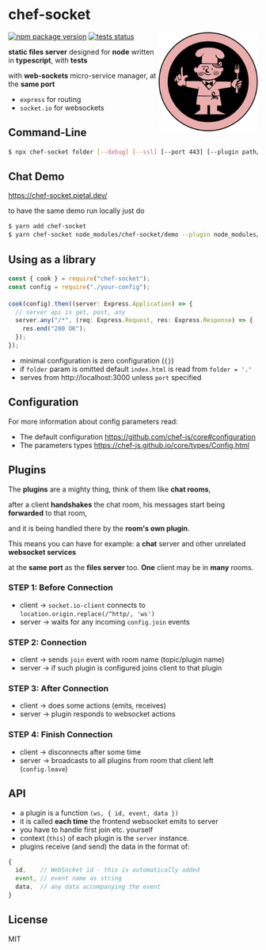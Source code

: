 # chef-socket

<img style="max-width: 100%; float: right;" src="https://raw.githubusercontent.com/chef-js/core/main/chef.svg" alt="kisscc0" width="200" height="200" />

<a href="https://badge.fury.io/js/chef-socket"><img src="https://badge.fury.io/js/chef-socket.svg" alt="npm package version" /></a> <a href="https://circleci.com/gh/chef-js/socket"><img src="https://circleci.com/gh/chef-js/socket.svg" alt="tests status" /></a>

**static files server** designed for **node** written in **typescript**, with **tests**

with **web-sockets** micro-service manager, at the **same port**

- `express` for routing
- `socket.io` for websockets

## Command-Line

```bash
$ npx chef-socket folder [--debug] [--ssl] [--port 443] [--plugin path/to/plugin.js]
```

## Chat Demo

https://chef-socket.pietal.dev/

to have the same demo run locally just do

```bash
$ yarn add chef-socket
$ yarn chef-socket node_modules/chef-socket/demo --plugin node_modules/chef-core/chat.js
```

## Using as a library

```ts
const { cook } = require("chef-socket");
const config = require("./your-config");

cook(config).then((server: Express.Application) => {
  // server api is get, post, any
  server.any("/*", (req: Express.Request, res: Express.Response) => {
    res.end("200 OK");
  });
});
```

- minimal configuration is zero configuration (`{}`)
- if `folder` param is omitted default `index.html` is read from `folder = '.'`
- serves from http://localhost:3000 unless `port` specified

## Configuration

For more information about config parameters read:

- The default configuration https://github.com/chef-js/core#configuration
- The parameters types https://chef-js.github.io/core/types/Config.html

## Plugins

The **plugins** are a mighty thing, think of them like **chat rooms**,

after a client **handshakes** the chat room, his messages start being **forwarded** to that room,

and it is being handled there by the **room's own plugin**.

This means you can have for example: a **chat** server and other unrelated **websocket services**

at the **same port** as the **files server** too. **One** client may be in **many** rooms.

### STEP 1: Before Connection

- client -> `socket.io-client` connects to `location.origin.replace(/^http/, 'ws')`
- server -> waits for any incoming `config.join` events

### STEP 2: Connection

- client -> sends `join` event with room name (topic/plugin name)
- server -> if such plugin is configured joins client to that plugin

### STEP 3: After Connection

- client -> does some actions (emits, receives)
- server -> plugin responds to websocket actions

### STEP 4: Finish Connection

- client -> disconnects after some time
- server -> broadcasts to all plugins from room that client left (`config.leave`)

## API

- a plugin is a function `(ws, { id, event, data })`
- it is called **each time** the frontend websocket emits to server
- you have to handle first join etc. yourself
- context (`this`) of each plugin is the `server` instance.
- plugins receive (and send) the data in the format of:

```ts
{
  id,    // WebSocket id - this is automatically added
  event, // event name as string
  data,  // any data accompanying the event
}
```

## License

MIT
